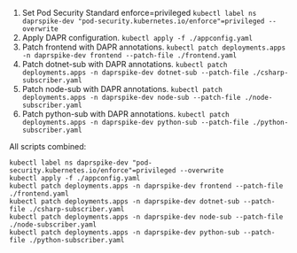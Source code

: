 1. Set Pod Security Standard enforce=privileged `kubectl label ns daprspike-dev "pod-security.kubernetes.io/enforce"=privileged --overwrite`
1. Apply DAPR configuration. `kubectl apply -f ./appconfig.yaml`
1. Patch frontend with DAPR annotations. `kubectl patch deployments.apps -n daprspike-dev frontend --patch-file ./frontend.yaml`
1. Patch dotnet-sub with DAPR annotations. `kubectl patch deployments.apps -n daprspike-dev dotnet-sub --patch-file ./csharp-subscriber.yaml`
1. Patch node-sub with DAPR annotations. `kubectl patch deployments.apps -n daprspike-dev node-sub --patch-file ./node-subscriber.yaml`
1. Patch python-sub with DAPR annotations. `kubectl patch deployments.apps -n daprspike-dev python-sub --patch-file ./python-subscriber.yaml`

All scripts combined:

```shell
kubectl label ns daprspike-dev "pod-security.kubernetes.io/enforce"=privileged --overwrite
kubectl apply -f ./appconfig.yaml
kubectl patch deployments.apps -n daprspike-dev frontend --patch-file ./frontend.yaml
kubectl patch deployments.apps -n daprspike-dev dotnet-sub --patch-file ./csharp-subscriber.yaml
kubectl patch deployments.apps -n daprspike-dev node-sub --patch-file ./node-subscriber.yaml
kubectl patch deployments.apps -n daprspike-dev python-sub --patch-file ./python-subscriber.yaml
```